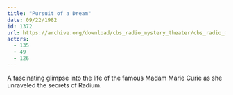 ```yaml
---
title: "Pursuit of a Dream"
date: 09/22/1982
id: 1372
url: https://archive.org/download/cbs_radio_mystery_theater/cbs_radio_mystery_theater-1351-1399.zip/cbs_radio_mystery_theater-1351-1399%2Fcbsrmt_1372_pursuit_of_a_dream.mp3
actors:
  - 135
  - 49
  - 126
---
```

A fascinating glimpse into the life of the famous Madam Marie Curie as she unraveled the secrets of Radium.